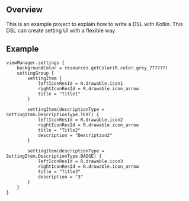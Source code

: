 ## Overview
This is an example project to explain how to write a DSL with Kotlin. This DSL can create setting UI with a flexible way

## Example 
```
viewManager.settings {
    backgroundColor = resources.getColor(R.color.grey_777777)
    settingGroup {
        settingItem {
            leftIconResId = R.drawable.icon1
            rightIconResId = R.drawable.icon_arrow
            title = "Title1"
        }

        settingItem(descriptionType = SettingItem.DescriptionType.TEXT) {
            leftIconResId = R.drawable.icon2
            rightIconResId = R.drawable.icon_arrow
            title = "Title2"
            description = "Description2"
        }

        settingItem(descriptionType = SettingItem.DescriptionType.BADGE) {
            leftIconResId = R.drawable.icon3
            rightIconResId = R.drawable.icon_arrow
            title = "Title3"
            description = "3"
        }
    }
}
```
